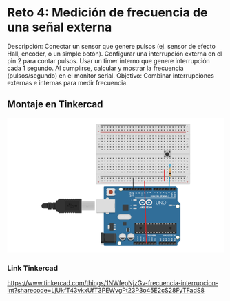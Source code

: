 # Reto 4: Medición de frecuencia de una señal externa
Descripción:
Conectar un sensor que genere pulsos (ej. sensor de efecto Hall, encoder, o un simple botón).
Configurar una interrupción externa en el pin 2 para contar pulsos.
Usar un timer interno que genere interrupción cada 1 segundo.
Al cumplirse, calcular y mostrar la frecuencia (pulsos/segundo) en el monitor serial.
Objetivo: Combinar interrupciones externas e internas para medir frecuencia.
## Montaje en Tinkercad
![Montaje tinkercad](image.png)
### Link Tinkercad
https://www.tinkercad.com/things/1NWfepNjzGv-frecuencia-interrupcion-int?sharecode=LjUkfT43vkxUfT3PEWvgPt23P3o45E2cS28FyTFadS8
